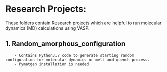 # Research Projects: 

These folders contain Research projects which are helpful to run molecular dynamics (MD) calculations using VASP.

## 1.   Random_amorphous_configuration
        - Contains Python3.7 code to generate starting random configuration for molecular dynamics or melt and quench process.
        - Pymatgen installation is needed.
